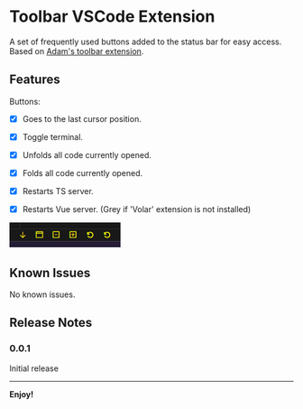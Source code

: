 # Toolbar VSCode Extension

A set of frequently used buttons added to the status bar for easy access. Based on [Adam's toolbar extension](https://marketplace.visualstudio.com/items?itemName=AdamAnand.adamstool).

## Features

Buttons:

- [x] Goes to the last cursor position.
- [x] Toggle terminal.
- [x] Unfolds all code currently opened.
- [x] Folds all code currently opened.
- [x] Restarts TS server.
- [x] Restarts Vue server. (Grey if 'Volar' extension is not installed)


![feature image](https://github.com/fluffychacham/toolbar-vscode-extension/blob/master/images/feature.png)

## Known Issues

No known issues.

## Release Notes

### 0.0.1

Initial release

---


**Enjoy!**
